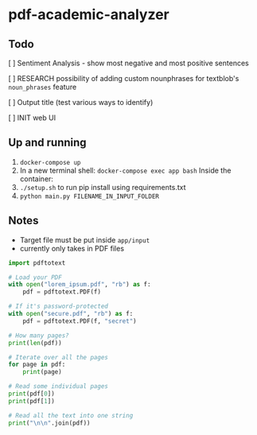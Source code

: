 # pdf-academic-analyzer

## Todo

[ ] Sentiment Analysis - show most negative and most positive sentences

[ ] RESEARCH possibility of adding custom nounphrases for textblob's `noun_phrases` feature

[ ] Output title (test various ways to identify)

[ ] INIT web UI

## Up and running

1. `docker-compose up`
2. In a new terminal shell: `docker-compose exec app bash`
Inside the container:
3. `./setup.sh` to run pip install using requirements.txt
4. `python main.py FILENAME_IN_INPUT_FOLDER`


## Notes

- Target file must be put inside `app/input`
- currently only takes in PDF files

```python
import pdftotext

# Load your PDF
with open("lorem_ipsum.pdf", "rb") as f:
    pdf = pdftotext.PDF(f)

# If it's password-protected
with open("secure.pdf", "rb") as f:
    pdf = pdftotext.PDF(f, "secret")

# How many pages?
print(len(pdf))

# Iterate over all the pages
for page in pdf:
    print(page)

# Read some individual pages
print(pdf[0])
print(pdf[1])

# Read all the text into one string
print("\n\n".join(pdf))
```